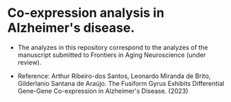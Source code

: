 # Co-expression analysis in Alzheimer's disease.

- The analyzes in this repository correspond to the analyzes of the manuscript submitted to Frontiers in Aging Neuroscience (under review).

- Reference: Arthur Ribeiro-dos Santos, Leonardo Miranda de Brito, Gilderlanio Santana de Araújo. The Fusiform Gyrus Exhibits Differential Gene-Gene Co-expression in Alzheimer's Disease. (2023)
